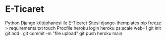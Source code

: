 # E-Ticaret
Python Django kütüphanesi ile E-Ticaret Sitesi
django-themplates
pip freeze > requirements.txt
touch Procfile
heroku login
heroku ps:scale web=1
git init
git add .
git commit -m "file upload"
git push heroku main
